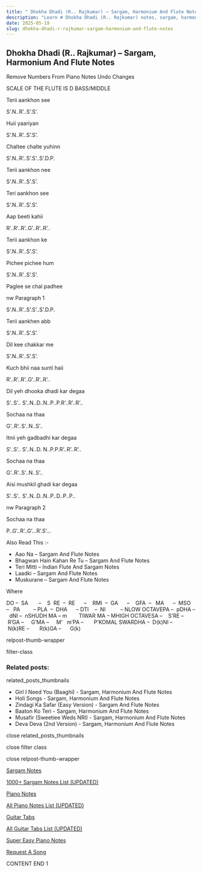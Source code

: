 ```yaml
---
title: " Dhokha Dhadi (R.. Rajkumar) – Sargam, Harmonium And Flute Notes"
description: "Learn # Dhokha Dhadi (R.. Rajkumar) notes, sargam, harmonium notations and flute notes. Easy step-by-step tutorial for beginners."
date: 2025-05-19
slug: dhokha-dhadi-r-rajkumar-sargam-harmonium-and-flute-notes
---
```


## Dhokha Dhadi (R.. Rajkumar) – Sargam, Harmonium And Flute Notes

Remove Numbers From Piano Notes
Undo Changes

SCALE OF THE FLUTE IS D BASS/MIDDLE

Terii aankhon see

S’.N..R’..S’.S’.

Huii yaariyan

S’.N..R’..S’.S’.

Chaltee chalte yuhinn

S’.N..R’..S’.S’..S’.D.P.

Terii aankhon nee

S’.N..R’..S’.S’.

Teri aankhon see

S’.N..R’..S’.S’.

Aap beeti kahii

R’..R’..R’..G’..R’..R’..

Terii aankhon ke

S’.N..R’..S’.S’.

Pichee pichee hum

S’.N..R’..S’.S’.

Paglee se chal padhee

nw Paragraph 1

S’.N..R’..S’.S’..S’.D.P.

Terii aankhen abb

S’.N..R’..S’.S’.

Dil kee chakkar me

S’.N..R’..S’.S’.

Kuch bhii naa sunti haii

R’..R’..R’..G’..R’..R’..

Dil yeh dhooka dhadi kar degaa

S’..S’.. S’..N..D..N..P..P.R’..R’..R’..

Sochaa na thaa

G’..R’..S’..N..S’..

Itnii yeh gadbadhi kar degaa

S’..S’.. S’..N..D. N..P.P.R’..R’..R’..

Sochaa na thaa

G’..R’..S’..N..S’..

Aisi mushkil ghadi kar degaa

S’..S’.. S’..N..D..N..P..D..P..P..

nw Paragraph 2

Sochaa na thaa

P..G’..R’..G’…R’.S’…

Also Read This :-

- Aao Na – Sargam And Flute Notes
- Bhagwan Hain Kahan Re Tu – Sargam And Flute Notes
- Teri Mitti – Indian Flute And Sargam Notes
- Laadki – Sargam And Flute Notes
- Muskurane – Sargam And Flute Notes

Where

DO –  SA       –    S  RE  –  RE      –    RMI  –  GA      –    GFA  –   MA      –  MSO  –   PA         – PLA  –  DHA      – DTI    –  NI          – NLOW OCTAVEPA –  pDHA –  dNI –  nSHUDH MA – m        TIWAR MA – MHIGH OCTAVESA –    S’RE –     R’GA –     G’MA –     M’   m’PA –       P’KOMAL SWARDHA –  D(k)NI –       N(k)RE –       R(k)GA –      G(k)

relpost-thumb-wrapper

filter-class

### Related posts:

related_posts_thumbnails

- Girl I Need You (Baaghi) - Sargam, Harmonium And Flute Notes
- Holi Songs - Sargam, Harmonium And Flute Notes
- Zindagi Ka Safar (Easy Version) - Sargam And Flute Notes
- Baaton Ko Teri - Sargam, Harmonium And Flute Notes
- Musafir (Sweetiee Weds NRI) - Sargam, Harmonium And Flute Notes
- Deva Deva (2nd Version) - Sargam, Harmonium And Flute Notes

close related_posts_thumbnails

close filter class

close relpost-thumb-wrapper

[Sargam Notes](/sargam-notes.html)

[1000+ Sargam Notes List (UPDATED)](/all-songs-list-sargam-notes.html)

[Piano Notes](/piano-notes.html)

[All Piano Notes List (UPDATED)](/all-songs-list-piano-notes.html)

[Guitar Tabs](/guitar-tabs.html)

[All Guitar Tabs List (UPDATED)](/all-songs-list-guitar-tabs.html)

[Super Easy Piano Notes](https://studywall.in/)

[Request A Song](/request-a-song.html)

CONTENT END 1
